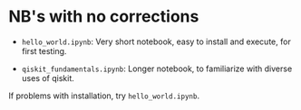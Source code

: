# NB's with no corrections

- `hello_world.ipynb`: Very short notebook, easy to install and execute, for first testing.

- `qiskit_fundamentals.ipynb`: Longer notebook, to familiarize with diverse uses of qiskit.

If problems with installation, try `hello_world.ipynb`.
